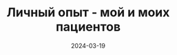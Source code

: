 ---
title: "Личный опыт - мой и моих пациентов"
layout: category
category_name: "Личный опыт"
date: 2024-03-19
permalink: "/categories/experience.html"
image:
    url: /assets/img/taylor-hernandez-NK-N6coeI5Y-unsplash-1.jpg
---